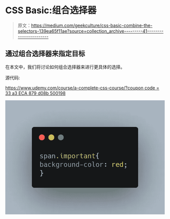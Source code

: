 # CSS Basic:组合选择器

> 原文：<https://medium.com/geekculture/css-basic-combine-the-selectors-139ea65f11ae?source=collection_archive---------41----------------------->

## 通过组合选择器来指定目标

在本文中，我们将讨论如何组合选择器来进行更具体的选择。

源代码:

[https://www.udemy.com/course/a-complete-css-course/?coupon code = 33 a3 ECA 879 d08b 500198](https://www.udemy.com/course/a-complete-css-course/?couponCode=33A3ECA879D08B500198)

![](img/8cee8b0a3f5b74724511c91d9e7208a6.png)